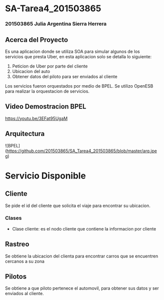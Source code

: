 # SA-Tarea4_201503865
 
### 201503865 Julia Argentina Sierra Herrera

## Acerca del Proyecto

Es una aplicacion donde se utiliza SOA para simular algunos de los servicios que presta Uber, en esta aplicacion solo se detalla lo siguiente:

1. Peticion de Uber por parte del cliente
2. Ubicacion del auto
3. Obtener datos del piloto para ser enviados al cliente

Los servicios fueron orquestados por medio de BPEL. Se utilizo OpenESB para realizar la orquestacion de servicios.

## Video Demostracion BPEL

https://youtu.be/3EFat95UgaM

## Arquitectura

![BPEL]
(https://github.com/201503865/SA_Tarea4_201503865/blob/master/arq.jpeg)

# Servicio Disponible

## Cliente

Se pide el id del cliente que solicita el viaje para encontrar su ubicacion.

### Clases
 - Clase cliente: es el nodo cliente que contiene la informacion por cliente
 
 ## Rastreo
 
 Se obtiene la ubicacion del clienta para encontrar carros que se encuentren cercanos a su zona
 
 ## Pilotos

 Se obtiene a que piloto pertenece el automovil, para obtener sus datos y ser enviados al cliente.
 
 
